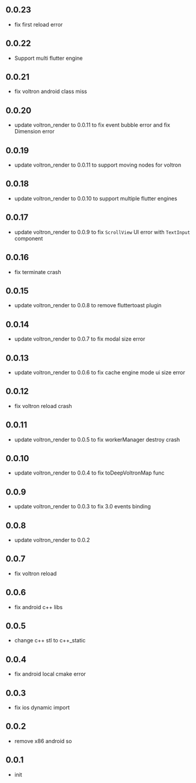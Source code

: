 ## 0.0.23

- fix first reload error

## 0.0.22

- Support multi flutter engine

## 0.0.21

- fix voltron android class miss

## 0.0.20

- update voltron_render to 0.0.11 to fix event bubble error and fix Dimension error

## 0.0.19

- update voltron_render to 0.0.11 to support moving nodes for voltron

## 0.0.18

- update voltron_render to 0.0.10 to support multiple flutter engines

## 0.0.17

- update voltron_render to 0.0.9 to fix `ScrollView` UI error with `TextInput` component

## 0.0.16

- fix terminate crash

## 0.0.15

- update voltron_render to 0.0.8 to remove fluttertoast plugin

## 0.0.14

- update voltron_render to 0.0.7 to fix modal size error

## 0.0.13

- update voltron_render to 0.0.6 to fix cache engine mode ui size error

## 0.0.12

- fix voltron reload crash

## 0.0.11

- update voltron_render to 0.0.5 to fix workerManager destroy crash

## 0.0.10

- update voltron_render to 0.0.4 to fix toDeepVoltronMap func

## 0.0.9

- update voltron_render to 0.0.3 to fix 3.0 events binding

## 0.0.8

- update voltron_render to 0.0.2

## 0.0.7

- fix voltron reload

## 0.0.6

- fix android c++ libs

## 0.0.5

- change c++ stl to c++_static

## 0.0.4

- fix android local cmake error

## 0.0.3

- fix ios dynamic import

## 0.0.2

- remove x86 android so

## 0.0.1

- init
